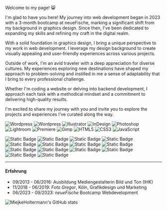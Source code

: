 Welcome to my page! 😸

I'm glad to have you here! My journey into web development began in 2023 with a 3-month bootcamp at neueFische, marking a significant shift from my background in graphics design. Since then, I've been dedicated to expanding my skills and refining my craft in the digital realm.

With a solid foundation in graphics design, I bring a unique perspective to my work in web development. I leverage my design background to create visually appealing and user-friendly experiences across various projects.

Outside of work, I'm an avid traveler with a deep appreciation for diverse cultures. My experiences exploring new destinations have shaped my approach to problem-solving and instilled in me a sense of adaptability that I bring to every professional challenge.

Whether I'm coding a website or delving into backend development, I approach each task with a methodical mindset and a commitment to delivering high-quality results.

I'm excited to share my journey with you and invite you to explore the projects and experiences I've curated along the way.

![Wordpress](https://img.shields.io/badge/Wordpress-21759B?style=for-the-badge&logo=wordpress&logoColor=white)
![Wordpress](https://img.shields.io/badge/Tailwind-0BAFCE?style=for-the-badge&logo=tailwind&logoColor=white)
![Illustrator](https://img.shields.io/badge/Adobe%20Illustrator-FF9A00?style=for-the-badge&logo=adobe%20illustrator&logoColor=300000)
![InDesign](https://img.shields.io/badge/Adobe%20InDesign-FF3366?style=for-the-badge&logo=Adobe%20InDesign&logoColor=490220)
![Photoshop](https://img.shields.io/badge/Adobe%20Photoshop-31A8FF?style=for-the-badge&logo=Adobe%20Photoshop&logoColor=black)
![Lightroom](https://img.shields.io/badge/Adobe%20Lightroom-31A8FF?style=for-the-badge&logo=Adobe%20Lightroom&logoColor=000000)
![Premiere](https://img.shields.io/badge/Adobe%20Premiere%20Pro-9999FF?style=for-the-badge&logo=Adobe%20Premiere%20Pro&logoColor=00005a)
![Gimp](https://img.shields.io/badge/gimp-5C5543?style=for-the-badge&logo=gimp&logoColor=white)
![HTML5](https://img.shields.io/badge/HTML5-E34F26?style=for-the-badge&logo=html5&logoColor=white)
![CSS3](https://img.shields.io/badge/CSS3-1572B6?style=for-the-badge&logo=css3&logoColor=white)
![JavaScript](https://img.shields.io/badge/JavaScript-000000?style=for-the-badge&logo=javascript&logoColor=F7DF1E)
![]()

![Static Badge](https://img.shields.io/badge/WordPress%20-%20%2321759B?style=for-the-badge&logo=WordPress&logoColor=white&labelColor=%2321759B)
![Static Badge](https://img.shields.io/badge/Illustrator%20-%20%23FF9A00?style=for-the-badge&logo=Adobe%20Illustrator&logoColor=white&labelColor=%23FF9A00)
![Static Badge](https://img.shields.io/badge/InDesign%20-%20%23FF3366?style=for-the-badge&logo=Adobe%20InDesign&logoColor=white&labelColor=%23FF3366)
![Static Badge](https://img.shields.io/badge/Photoshop%20-%20%2331A8FF?style=for-the-badge&logo=Adobe%20Photoshop&logoColor=white&labelColor=%2331A8FF)
![Static Badge](https://img.shields.io/badge/Premiere%20-%20%239999FF?style=for-the-badge&logo=Adobe%20Premiere%20Pro&logoColor=white&labelColor=%239999FF)
![Static Badge](https://img.shields.io/badge/AfterEffects%20-%20%239999FF?style=for-the-badge&logo=Adobe%20After%20Effects&logoColor=white&labelColor=%239999FF)
![Static Badge](https://img.shields.io/badge/LightRoom%20-%20%2331A8FF?style=for-the-badge&logo=Adobe%20LightRoom&logoColor=white&labelColor=%2331A8FF)
![Static Badge](https://img.shields.io/badge/HTML%20-%20%23E34F26?style=for-the-badge&logo=HTML5&logoColor=white&labelColor=%23E34F26)
![Static Badge](https://img.shields.io/badge/CSS%20-%20%231572B6?style=for-the-badge&logo=CSS3&logoColor=white&labelColor=%231572B6)
![Static Badge](https://img.shields.io/badge/JavaScript%20-%20%234D4D4D?logo=JavaScript&logoColor=%23F7DF1E)
![Static Badge](https://img.shields.io/badge/React%20-%20%2361DAFB?style=for-the-badge&logo=React&logoColor=white&labelColor=%2361DAFB)
![Static Badge](https://img.shields.io/badge/Next.js%20-%20%23000000?style=for-the-badge&logo=Next.js&logoColor=white&labelColor=%23000000)
![Static Badge](https://img.shields.io/badge/styled-components%20-%20%23DB7093?style=for-the-badge&logo=styled-components&logoColor=white&labelColor=%23DB7093)
![Static Badge](https://img.shields.io/badge/Tailwind%20-%20%2306B6D4?style=for-the-badge&logo=Tailwind%20CSS&logoColor=white&labelColor=%2306B6D4)


---

#### Erfahrung

- 09/2013 - 06/2016: Ausbildung Mediengestalterin Bild und Ton (IHK)
- 11/2018 - 06/2019: *Foto Gregor*, Köln, Grafikdesign und Marketing
- 06/2023 - 09/2023: *neueFische* Bootcamp Webdevelopment


![MiejkeHoltermann's GitHub stats](https://github-readme-stats.vercel.app/api?username=MiejkeHoltermann&show_icons=true&theme=great-gatsby)










